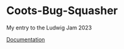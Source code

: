 # Coots-Bug-Squasher
 My entry to the Ludwig Jam 2023

 [Documentation](https://github.com/Sanokei/Coots-Bug-Squasher/Documentation.md)